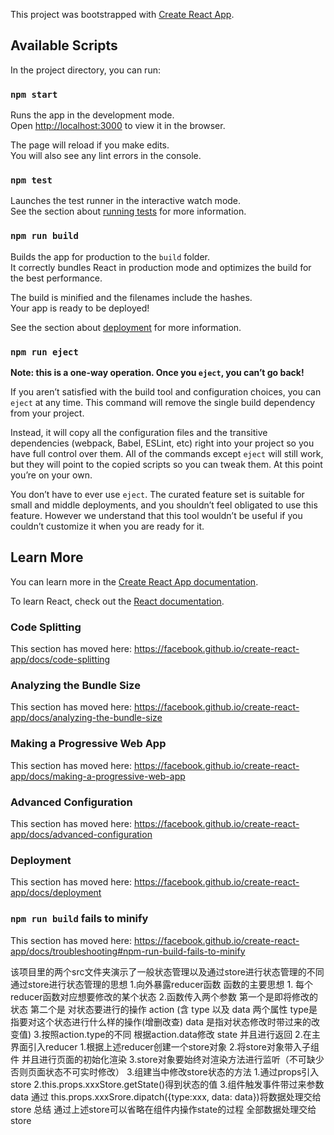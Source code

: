 This project was bootstrapped with [Create React App](https://github.com/facebook/create-react-app).

## Available Scripts

In the project directory, you can run:

### `npm start`

Runs the app in the development mode.<br />
Open [http://localhost:3000](http://localhost:3000) to view it in the browser.

The page will reload if you make edits.<br />
You will also see any lint errors in the console.

### `npm test`

Launches the test runner in the interactive watch mode.<br />
See the section about [running tests](https://facebook.github.io/create-react-app/docs/running-tests) for more information.

### `npm run build`

Builds the app for production to the `build` folder.<br />
It correctly bundles React in production mode and optimizes the build for the best performance.

The build is minified and the filenames include the hashes.<br />
Your app is ready to be deployed!

See the section about [deployment](https://facebook.github.io/create-react-app/docs/deployment) for more information.

### `npm run eject`

**Note: this is a one-way operation. Once you `eject`, you can’t go back!**

If you aren’t satisfied with the build tool and configuration choices, you can `eject` at any time. This command will remove the single build dependency from your project.

Instead, it will copy all the configuration files and the transitive dependencies (webpack, Babel, ESLint, etc) right into your project so you have full control over them. All of the commands except `eject` will still work, but they will point to the copied scripts so you can tweak them. At this point you’re on your own.

You don’t have to ever use `eject`. The curated feature set is suitable for small and middle deployments, and you shouldn’t feel obligated to use this feature. However we understand that this tool wouldn’t be useful if you couldn’t customize it when you are ready for it.

## Learn More

You can learn more in the [Create React App documentation](https://facebook.github.io/create-react-app/docs/getting-started).

To learn React, check out the [React documentation](https://reactjs.org/).

### Code Splitting

This section has moved here: https://facebook.github.io/create-react-app/docs/code-splitting

### Analyzing the Bundle Size

This section has moved here: https://facebook.github.io/create-react-app/docs/analyzing-the-bundle-size

### Making a Progressive Web App

This section has moved here: https://facebook.github.io/create-react-app/docs/making-a-progressive-web-app

### Advanced Configuration

This section has moved here: https://facebook.github.io/create-react-app/docs/advanced-configuration

### Deployment

This section has moved here: https://facebook.github.io/create-react-app/docs/deployment

### `npm run build` fails to minify

This section has moved here: https://facebook.github.io/create-react-app/docs/troubleshooting#npm-run-build-fails-to-minify

该项目里的两个src文件夹演示了一般状态管理以及通过store进行状态管理的不同
通过store进行状态管理的思想
1.向外暴露reducer函数  函数的主要思想 
    1. 每个reducer函数对应想要修改的某个状态
    2.函数传入两个参数 第一个是即将修改的状态 第二个是 对状态要进行的操作 action (含 type 以及 data 两个属性  type是指要对这个状态进行什么样的操作(增删改查) data 是指对状态修改时带过来的改变值)
    3.按照action.type的不同 根据action.data修改 state 并且进行返回
2.在主界面引入reducer
    1.根据上述reducer创建一个store对象
    2.将store对象带入子组件 并且进行页面的初始化渲染
    3.store对象要始终对渲染方法进行监听（不可缺少 否则页面状态不可实时修改）
3.组建当中修改store状态的方法
    1.通过props引入store
    2.this.props.xxxStore.getState()得到状态的值
    3.组件触发事件带过来参数data 通过 this.props.xxxSrore.dipatch({type:xxx, data: data})将数据处理交给store
总结 通过上述store可以省略在组件内操作state的过程 全部数据处理交给store